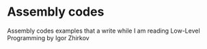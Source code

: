 # Assembly codes

Assembly codes examples that a write while I am reading Low-Level Programming by Igor Zhirkov
